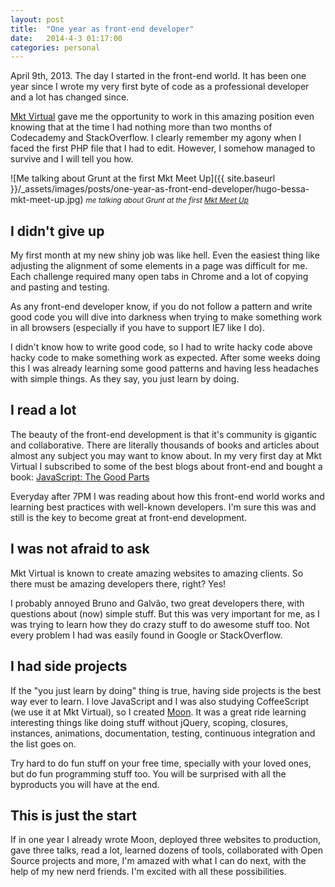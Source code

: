 ```yaml
---
layout: post
title:  "One year as front-end developer"
date:   2014-4-3 01:17:00
categories: personal
---
```


April 9th, 2013. The day I started in the front-end world. It has been one year since I wrote my very first byte of code as a professional developer and a lot has changed since.

[Mkt Virtual](http://www.mktvirtual.com.br "Mkt Virtual's Website") gave me the opportunity to work in this amazing position even knowing that at the time I had nothing more than two months of Codecademy and StackOverflow. I clearly remember my agony when I faced the first PHP file that I had to edit. However, I somehow managed to survive and I will tell you how.

![Me talking about Grunt at the first Mkt Meet Up]({{ site.baseurl }}/_assets/images/posts/one-year-as-front-end-developer/hugo-bessa-mkt-meet-up.jpg)
<small>*me talking about Grunt at the first [Mkt Meet Up](http://www.eventick.com.br/mkt-meet-up)*</small>

## I didn't give up
My first month at my new shiny job was like hell. Even the easiest thing like adjusting the alignment of some elements in a page was difficult for me. Each challenge required many open tabs in Chrome and a lot of copying and pasting and testing.

As any front-end developer know, if you do not follow a pattern and write good code you will dive into darkness when trying to make something work in all browsers (especially if you have to support IE7 like I do).

I didn't know how to write good code, so I had to write hacky code above hacky code to make something work as expected. After some weeks doing this I was already learning some good patterns and having less headaches with simple things. As they say, you just learn by doing.

## I read a lot
The beauty of the front-end development is that it's community is gigantic and collaborative. There are literally thousands of books and articles about almost any subject you may want to know about. In my very first day at Mkt Virtual I subscribed to some of the best blogs about front-end and bought a book: [JavaScript: The Good Parts](http://shop.oreilly.com/product/9780596517748.do)

Everyday after 7PM I was reading about how this front-end world works and learning best practices with well-known developers. I'm sure this was and still is the key to become great at front-end development.

## I was not afraid to ask
Mkt Virtual is known to create amazing websites to amazing clients. So there must be amazing developers there, right? Yes!

I probably annoyed Bruno and Galvão, two great developers there, with questions about (now) simple stuff. But this was very important for me, as I was trying to learn how they do crazy stuff to do awesome stuff too. Not every problem I had was easily found in Google or StackOverflow.

## I had side projects
If the "you just learn by doing" thing is true, having side projects is the best way ever to learn. I love JavaScript and I was also studying CoffeeScript (we use it at Mkt Virtual), so I created [Moon](https://github.com/hugobessaa/moon "Javascript Framework Moon"). It was a great ride learning interesting things like doing stuff without jQuery, scoping, closures, instances, animations, documentation, testing, continuous integration and the list goes on.

Try hard to do fun stuff on your free time, specially with your loved ones, but do fun programming stuff too. You will be surprised with all the byproducts you will have at the end.

## This is just the start
If in one year I already wrote Moon, deployed three websites to production, gave three talks, read a lot, learned dozens of tools, collaborated with Open Source projects and more, I'm amazed with what I can do next, with the help of my new nerd friends. I'm excited with all these possibilities.